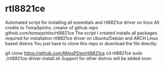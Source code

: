 # rtl8821ce
Automated script for installing all essentials and rtl8821ce driver on linux
All credits to TomaSpinho, creator of github repo
github.com/tomaspinho/rtl8821ce
The script I created installs all packages required for installation rtl8821ce driver on Ubuntu/Debian and ARCH Linux based distros
You just have to clone this repo or download the file directly:

git clone https://github.com/MilosFDev/rtl8821ce
cd rtl8821ce
sudo ./rtl8821ce-driver-install.sh
Support for other distros will be added soon
